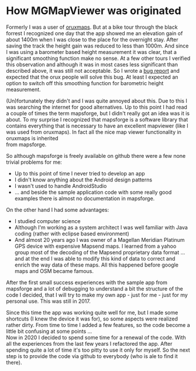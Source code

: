 # How MGMapViewer was originated

Formerly I was a user of [oruxmaps](https://www.oruxmaps.com). But at a bike tour through the black forrest 
I recognized one day that the app showed me an elevation gain of about 1400m when I was close to the place 
for the overnight stay. After saving the track the height gain was reduced to less than 1000m. And since I was
using a barometer based height measurement it was clear, that a significant smoothing function make no sense. 
At a few other tours I verified this observation and although it was in most cases less significant than described 
above, it was still not acceptable.
So I wrote a [bug report](https://oruxmaps.org/forum/index.php?topic=4448.msg11716#msg11716) and expected that 
the orux people will solve this bug. At least I expected an option to switch off this smoothing function for barometric
height measurement.

(Un)fortunately they didn't and I was quite annoyed about this. Due to this I was searching the internet for good
alternatives. Up to this point I had read a couple of times the term mapsforge, but I didn't really got an idea was it is about.
To my surprise I recognized that mapsforge is a software library that contains everything that is necessary  to have an
excellent mapviewer (like I was used from oruxmaps). In fact all the nice map viewer functionality in oruxmaps is inherited  
from mapsforge. 

So although mapsforge is freely available on github there were a few none trivial problems for me:
- Up to this point of time I never tried to develop an app
- I didn't know anything about the Android design patterns 
- I wasn't used to handle AndroidStudio 
- ... and beside the sample application code with some really good examples there is almost no documentation in mapsforge.

On the other hand I had some advantages:
- I studied computer science
- Although I'm working as a system architect I was well familiar with Java coding (rather with eclipse based environment)
- And almost 20 years ago I was owner of a Magellan Meridian Platinum GPS device with expensive Mapsend maps. 
  I learned from a yahoo group most of the decoding of the Mapsend proprietary data format ... and at the end I was able to modify this kind of data to correct 
  and enrich the way data of these maps. All this happened before google maps and OSM became famous.

After the first small success experiences with the sample app from mapsforge and a lot of debugging to understand a bit the
structure of the code I decided, that I will try to make my own app - just for me - just for my personal use. This was still in 2017.

Since this time the app was working quite well for me, but I made some shortcuts (I knew the device it was for), so some aspects were
realized rather dirty. From time to time I added a few features, so the code become a little bit confusing at some points ... <br/>
Now in 2020 I decided to spend some time for a renewal of the code. With all the experiences from the last 
few years I refactored the app. After spending quite a lot of time it's too pitty to use it only for myself. So the next step is to 
provide the code via github to everybody (who is ale to find it there).



